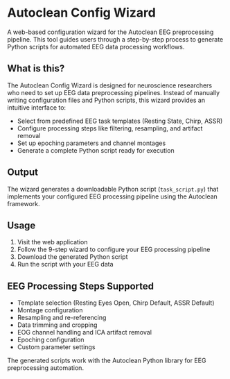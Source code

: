 # Autoclean Config Wizard

A web-based configuration wizard for the Autoclean EEG preprocessing pipeline. This tool guides users through a step-by-step process to generate Python scripts for automated EEG data processing workflows.

## What is this?

The Autoclean Config Wizard is designed for neuroscience researchers who need to set up EEG data preprocessing pipelines. Instead of manually writing configuration files and Python scripts, this wizard provides an intuitive interface to:

- Select from predefined EEG task templates (Resting State, Chirp, ASSR)
- Configure processing steps like filtering, resampling, and artifact removal
- Set up epoching parameters and channel montages
- Generate a complete Python script ready for execution

## Output

The wizard generates a downloadable Python script (`task_script.py`) that implements your configured EEG processing pipeline using the Autoclean framework.

## Usage

1. Visit the web application
2. Follow the 9-step wizard to configure your EEG processing pipeline
3. Download the generated Python script
4. Run the script with your EEG data

## EEG Processing Steps Supported

- Template selection (Resting Eyes Open, Chirp Default, ASSR Default)
- Montage configuration
- Resampling and re-referencing
- Data trimming and cropping
- EOG channel handling and ICA artifact removal
- Epoching configuration
- Custom parameter settings

The generated scripts work with the Autoclean Python library for EEG preprocessing automation.